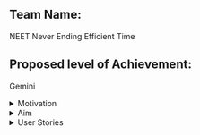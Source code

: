 ## Team Name: 
NEET Never Ending Efficient Time

## Proposed level of Achievement: 
Gemini
<details>
<summary>Motivation</summary>
Time and workload management is one of the main concerns of NUS students who aspire to make full use of their limited time during their university days. 

There are occasions when there are suddenly so many assignments that are to be completed by students in a week, when the lecturers and professors from different modules release assignments in the same week (e.g the week before recess week). This can make keeping track of assignments difficult for students who are swamped with other activities such as their NUS student organisations. This is also on top of other aspirations they have, such as learning a programming language or a skill outside of NUS.

There are also Canvas Announcements which can get out of hand in terms of following them.
</details>
<details>
<summary>Aim</summary>
To sync NUSMods, Canvas and students’ personal schedules into 1 calendar to allow easier timetabling and planning for events.

To enable students to track and manage their tasks and assignments with a To-Do list easily.

To enable students to be up to date with the course announcements.

To aid students with simple productivity methods such as the Pomodoro timer.
  
</details>
<details>
<summary>User Stories</summary>

<details>
<summary>General</summary>
As a student, I can log in to my personal account where my details are stored securely.
  
As a student, I can sign up for an account.
  
As a student, I can sync with Canvas to allow the syncing of tasks (requires resolving conflicts)
</details>
<details>
<summary>Tasks</summary>
As a student, I can see an overview of the tasks that I need to complete so that I can prioritise which tasks need to be done.
  
As a student, I can add my own tasks to my to-do list so that I can keep track of them easily.
  
As a student, I can sync my Canvas account with the web application to let me see all the assignments and quizzes on Canvas alongside my own tasks on a list.
  
As a student, I can edit my deadlines to push them further if I need more time and it is not urgent.
  
As a student, I can mark my tasks as completed for ease of tracking of uncompleted tasks.
  
As a student, I can add and edit the expected amount of time that I will allocate to complete the task.
</details>
<details>
<summary>Calendar/Weekly Schedule</summary>
As a student, I can add, edit and delete events to my calendar for ease of management of events.
  
As a student, I can choose to mark my event as a regular event (e.g. weekly/monthly) or mark my event as one-off for ease of management of the timetable.
  
As a student, I can upload my NUSMods timetable to the web application to add into the calendar for convenience.
  
As a student, I can view my schedule for the week (weekly schedule) to check availability for any sudden events.
</details>
<details>
<summary>Announcements</summary>
As a student, I can view announcements from Canvas to keep up to date with course announcements.
  
As a student, I can delete announcements from Canvas when I have read them.
</details>
<details>
<summary>Configurable Timer</summary>:
As a student, I can start the timer to let myself focus on the assignment at hand.
As a student, I can configure the timer to my preference in case the default timer is not ideal.
</details>
</details>

